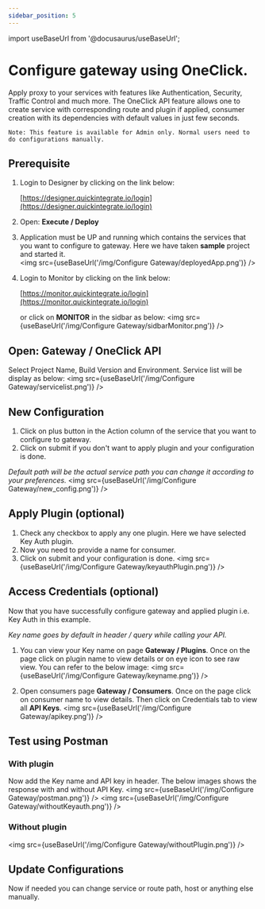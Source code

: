 ```yaml
---
sidebar_position: 5
---
```

import useBaseUrl from '@docusaurus/useBaseUrl';

# Configure gateway using OneClick.

Apply proxy to your services with features like Authentication, Security, Traffic Control and much more.
The OneClick API feature allows one to create service with corresponding route and plugin if applied, consumer creation with its dependencies with default values in just few seconds.

`Note: This feature is available for Admin only. Normal users need to do configurations manually.`

## Prerequisite
1. Login to Designer by clicking on the link below:
   
   [https://designer.quickintegrate.io/login](https://designer.quickintegrate.io/login)

2. Open: **Execute / Deploy**
3. Application must be UP and running which contains the services that you want to configure to gateway.
Here we have taken **sample** project and started it.  
<img src={useBaseUrl('/img/Configure Gateway/deployedApp.png')} />

4. Login to Monitor by clicking on the link below:

    [https://monitor.quickintegrate.io/login](https://monitor.quickintegrate.io/login)

    or click on **MONITOR** in the sidbar as below:
<img src={useBaseUrl('/img/Configure Gateway/sidbarMonitor.png')} />

## Open: Gateway / OneClick API
Select Project Name, Build Version and Environment. Service list will be display as below:
<img src={useBaseUrl('/img/Configure Gateway/servicelist.png')} />

## New Configuration
1. Click on plus button in the Action column of the service that you want to configure to gateway.
2. Click on submit if you don't want to apply plugin and your configuration is done.

*Default path will be the actual service path you can change it according to your preferences.*
<img src={useBaseUrl('/img/Configure Gateway/new_config.png')} />

## Apply Plugin (optional)
1. Check any checkbox to apply any one plugin. Here we have selected Key Auth plugin.
2. Now you need to provide a name for consumer.
3. Click on submit and your configuration is done.
<img src={useBaseUrl('/img/Configure Gateway/keyauthPlugin.png')} />

## Access Credentials (optional)
Now that you have successfully configure gateway and applied plugin i.e. Key Auth in this example.

*Key name goes by default in header / query while calling your API.*
1. You can view your Key name on page **Gateway / Plugins**.
Once on the page click on plugin name to view details or on eye icon to see raw view.
You can refer to the below image:
<img src={useBaseUrl('/img/Configure Gateway/keyname.png')} />

1. Open consumers page **Gateway / Consumers**.
Once on the page click on consumer name to view details.
Then click on Credentials tab to view all **API Keys**.
<img src={useBaseUrl('/img/Configure Gateway/apikey.png')} />

## Test using Postman
### With plugin
Now add the Key name and API key in header.
The below images shows the response with and without API Key.
<img src={useBaseUrl('/img/Configure Gateway/postman.png')} />
<img src={useBaseUrl('/img/Configure Gateway/withoutKeyauth.png')} />

### Without plugin
<img src={useBaseUrl('/img/Configure Gateway/withoutPlugin.png')} />

## Update Configurations
Now if needed you can change service or route path, host or anything else manually.